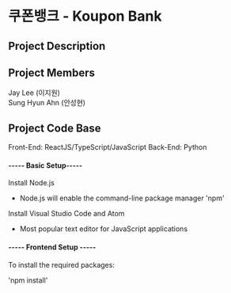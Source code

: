 # 쿠폰뱅크 - Koupon Bank

## Project Description

## Project Members
Jay Lee (이지원) <br>
Sung Hyun Ahn (안성현)

## Project Code Base
Front-End: ReactJS/TypeScript/JavaScript
Back-End: Python

#### ----- Basic Setup-----

Install Node.js
- Node.js will enable the command-line package manager 'npm'

Install Visual Studio Code and Atom
- Most popular text editor for JavaScript applications

#### ----- Frontend Setup -----
To install the required packages:

'npm install'
